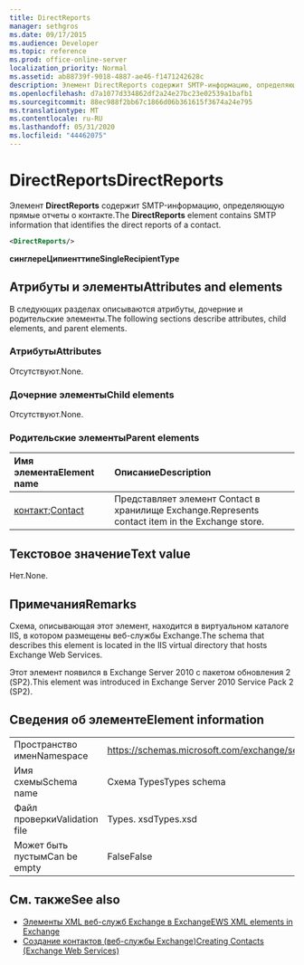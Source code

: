 ```yaml
---
title: DirectReports
manager: sethgros
ms.date: 09/17/2015
ms.audience: Developer
ms.topic: reference
ms.prod: office-online-server
localization_priority: Normal
ms.assetid: ab88739f-9018-4887-ae46-f1471242628c
description: Элемент DirectReports содержит SMTP-информацию, определяющую прямые отчеты о контакте.
ms.openlocfilehash: d7a1077d334862df2a24e27bc23e02539a1bafb1
ms.sourcegitcommit: 88ec988f2bb67c1866d06b361615f3674a24e795
ms.translationtype: MT
ms.contentlocale: ru-RU
ms.lasthandoff: 05/31/2020
ms.locfileid: "44462075"
---
```

# <a name="directreports"></a><span data-ttu-id="cbea7-103">DirectReports</span><span class="sxs-lookup"><span data-stu-id="cbea7-103">DirectReports</span></span>

<span data-ttu-id="cbea7-104">Элемент **DirectReports** содержит SMTP-информацию, определяющую прямые отчеты о контакте.</span><span class="sxs-lookup"><span data-stu-id="cbea7-104">The **DirectReports** element contains SMTP information that identifies the direct reports of a contact.</span></span> 
  
```XML
<DirectReports/>
```

 <span data-ttu-id="cbea7-105">**синглереЦипиенттипе**</span><span class="sxs-lookup"><span data-stu-id="cbea7-105">**SingleRecipientType**</span></span>
## <a name="attributes-and-elements"></a><span data-ttu-id="cbea7-106">Атрибуты и элементы</span><span class="sxs-lookup"><span data-stu-id="cbea7-106">Attributes and elements</span></span>

<span data-ttu-id="cbea7-107">В следующих разделах описываются атрибуты, дочерние и родительские элементы.</span><span class="sxs-lookup"><span data-stu-id="cbea7-107">The following sections describe attributes, child elements, and parent elements.</span></span>
  
### <a name="attributes"></a><span data-ttu-id="cbea7-108">Атрибуты</span><span class="sxs-lookup"><span data-stu-id="cbea7-108">Attributes</span></span>

<span data-ttu-id="cbea7-109">Отсутствуют.</span><span class="sxs-lookup"><span data-stu-id="cbea7-109">None.</span></span>
  
### <a name="child-elements"></a><span data-ttu-id="cbea7-110">Дочерние элементы</span><span class="sxs-lookup"><span data-stu-id="cbea7-110">Child elements</span></span>

<span data-ttu-id="cbea7-111">Отсутствуют.</span><span class="sxs-lookup"><span data-stu-id="cbea7-111">None.</span></span>
  
### <a name="parent-elements"></a><span data-ttu-id="cbea7-112">Родительские элементы</span><span class="sxs-lookup"><span data-stu-id="cbea7-112">Parent elements</span></span>

|<span data-ttu-id="cbea7-113">**Имя элемента**</span><span class="sxs-lookup"><span data-stu-id="cbea7-113">**Element name**</span></span>|<span data-ttu-id="cbea7-114">**Описание**</span><span class="sxs-lookup"><span data-stu-id="cbea7-114">**Description**</span></span>|
|:-----|:-----|
|<span data-ttu-id="cbea7-115">[контакт](contact.md);</span><span class="sxs-lookup"><span data-stu-id="cbea7-115">[Contact](contact.md)</span></span> <br/> |<span data-ttu-id="cbea7-116">Представляет элемент Contact в хранилище Exchange.</span><span class="sxs-lookup"><span data-stu-id="cbea7-116">Represents contact item in the Exchange store.</span></span>  <br/> |
   
## <a name="text-value"></a><span data-ttu-id="cbea7-117">Текстовое значение</span><span class="sxs-lookup"><span data-stu-id="cbea7-117">Text value</span></span>

<span data-ttu-id="cbea7-118">Нет.</span><span class="sxs-lookup"><span data-stu-id="cbea7-118">None.</span></span>
  
## <a name="remarks"></a><span data-ttu-id="cbea7-119">Примечания</span><span class="sxs-lookup"><span data-stu-id="cbea7-119">Remarks</span></span>

<span data-ttu-id="cbea7-120">Схема, описывающая этот элемент, находится в виртуальном каталоге IIS, в котором размещены веб-службы Exchange.</span><span class="sxs-lookup"><span data-stu-id="cbea7-120">The schema that describes this element is located in the IIS virtual directory that hosts Exchange Web Services.</span></span>
  
<span data-ttu-id="cbea7-121">Этот элемент появился в Exchange Server 2010 с пакетом обновления 2 (SP2).</span><span class="sxs-lookup"><span data-stu-id="cbea7-121">This element was introduced in Exchange Server 2010 Service Pack 2 (SP2).</span></span>
  
## <a name="element-information"></a><span data-ttu-id="cbea7-122">Сведения об элементе</span><span class="sxs-lookup"><span data-stu-id="cbea7-122">Element information</span></span>

|||
|:-----|:-----|
|<span data-ttu-id="cbea7-123">Пространство имен</span><span class="sxs-lookup"><span data-stu-id="cbea7-123">Namespace</span></span>  <br/> |https://schemas.microsoft.com/exchange/services/2006/types  <br/> |
|<span data-ttu-id="cbea7-124">Имя схемы</span><span class="sxs-lookup"><span data-stu-id="cbea7-124">Schema name</span></span>  <br/> |<span data-ttu-id="cbea7-125">Схема Types</span><span class="sxs-lookup"><span data-stu-id="cbea7-125">Types schema</span></span>  <br/> |
|<span data-ttu-id="cbea7-126">Файл проверки</span><span class="sxs-lookup"><span data-stu-id="cbea7-126">Validation file</span></span>  <br/> |<span data-ttu-id="cbea7-127">Types. xsd</span><span class="sxs-lookup"><span data-stu-id="cbea7-127">Types.xsd</span></span>  <br/> |
|<span data-ttu-id="cbea7-128">Может быть пустым</span><span class="sxs-lookup"><span data-stu-id="cbea7-128">Can be empty</span></span>  <br/> |<span data-ttu-id="cbea7-129">False</span><span class="sxs-lookup"><span data-stu-id="cbea7-129">False</span></span>  <br/> |
   
## <a name="see-also"></a><span data-ttu-id="cbea7-130">См. также</span><span class="sxs-lookup"><span data-stu-id="cbea7-130">See also</span></span>

- [<span data-ttu-id="cbea7-131">Элементы XML веб-служб Exchange в Exchange</span><span class="sxs-lookup"><span data-stu-id="cbea7-131">EWS XML elements in Exchange</span></span>](ews-xml-elements-in-exchange.md)
- [<span data-ttu-id="cbea7-132">Создание контактов (веб-службы Exchange)</span><span class="sxs-lookup"><span data-stu-id="cbea7-132">Creating Contacts (Exchange Web Services)</span></span>](https://msdn.microsoft.com/library/4845917e-70d1-481c-bbd7-011ec6571789%28Office.15%29.aspx)

